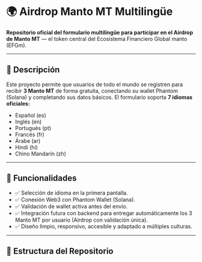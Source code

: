 # 🌍 Airdrop Manto MT Multilingüe

**Repositorio oficial del formulario multilingüe para participar en el Airdrop de Manto MT** — el token central del Ecosistema Financiero Global manto (EFGm).

---

## 📜 Descripción

Este proyecto permite que usuarios de todo el mundo se registren para recibir **3 Manto MT** de forma gratuita, conectando su wallet Phantom (Solana) y completando sus datos básicos. El formulario soporta **7 idiomas oficiales:**

- Español (es)
- Inglés (en)
- Portugués (pt)
- Francés (fr)
- Árabe (ar)
- Hindi (hi)
- Chino Mandarín (zh)

---

## 🚀 Funcionalidades

- ✅ Selección de idioma en la primera pantalla.
- ✅ Conexión Web3 con Phantom Wallet (Solana).
- ✅ Validación de wallet activa antes del envío.
- ✅ Integración futura con backend para entregar automáticamente los 3 Manto MT por usuario (Airdrop con validación única).
- ✅ Diseño limpio, responsivo, accesible y adaptado a múltiples culturas.

---

## 🧩 Estructura del Repositorio

